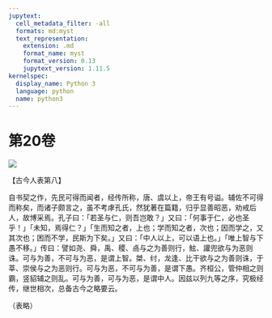 ```yaml
---
jupytext:
  cell_metadata_filter: -all
  formats: md:myst
  text_representation:
    extension: .md
    format_name: myst
    format_version: 0.13
    jupytext_version: 1.11.5
kernelspec:
  display_name: Python 3
  language: python
  name: python3
---
```

# 第20卷
![](image/cover.jpg)

【古今人表第八】

自书契之作，先民可得而闻者，经传所称，唐、虞以上，帝王有号谥。辅佐不可得而称矣，而诸子颇言之，虽不考虖孔氏，然犹著在篇籍，归乎显善昭恶，劝戒后人，故博采焉。孔子曰：「若圣与仁，则吾岂敢？」又曰：「何事于仁，必也圣乎！」「未知，焉得仁？」「生而知之者，上也；学而知之者，次也；因而学之，又其次也；困而不学，民斯为下矣。」又曰：「中人以上，可以语上也。」「唯上智与下愚不移。」传曰：譬如尧、舜，禹、稷、卨与之为善则行，鮌、讙兜欲与为恶则诛。可与为善，不可与为恶，是谓上智。桀、纣，龙逢、比干欲与之为善则诛，于莘、崇侯与之为恶则行。可与为恶，不可与为善，是谓下愚。齐桓公，管仲相之则霸，竖貂辅之则乱。可与为善，可与为恶，是谓中人。因兹以列九等之序，究极经传，继世相次，总备古今之略要云。

（表略）

